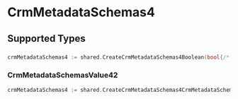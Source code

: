 # CrmMetadataSchemas4


## Supported Types

### 

```go
crmMetadataSchemas4 := shared.CreateCrmMetadataSchemas4Boolean(bool{/* values here */})
```

### CrmMetadataSchemasValue42

```go
crmMetadataSchemas4 := shared.CreateCrmMetadataSchemas4CrmMetadataSchemasValue42(shared.CrmMetadataSchemasValue42{/* values here */})
```

